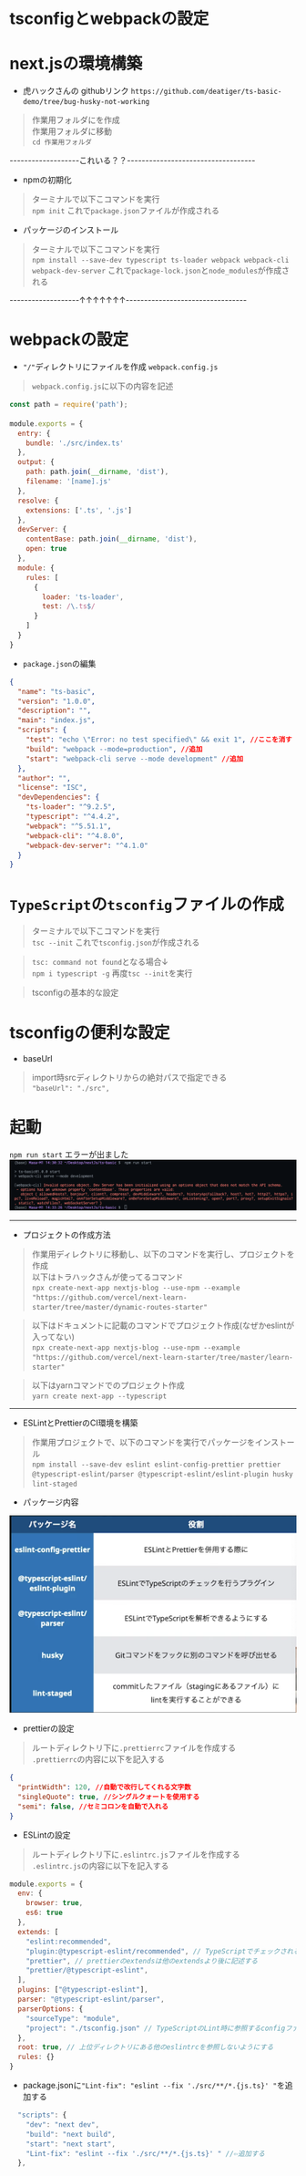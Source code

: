 # tsconfigとwebpackの設定

# next.jsの環境構築
- 虎ハックさんの githubリンク
`https://github.com/deatiger/ts-basic-demo/tree/bug-husky-not-working`

> 作業用フォルダにを作成  
> 作業用フォルダに移動  
`cd 作業用フォルダ`

-------------------これいる？？-----------------------------------

- npmの初期化
> ターミナルで以下こコマンドを実行  
`npm init`
これで`package.json`ファイルが作成される

- パッケージのインストール
> ターミナルで以下こコマンドを実行  
`npm install --save-dev typescript ts-loader webpack webpack-cli webpack-dev-server`
これで`package-lock.json`と`node_modules`が作成される

-------------------↑↑↑↑↑↑↑---------------------------------

# webpackの設定
- `"/"`ディレクトリにファイルを作成
`webpack.config.js`
> `webpack.config.js`に以下の内容を記述  
```js
const path = require('path');

module.exports = {
  entry: {
    bundle: './src/index.ts'
  },
  output: {
    path: path.join(__dirname, 'dist'),
    filename: '[name].js'
  },
  resolve: {
    extensions: ['.ts', '.js']
  },
  devServer: {
    contentBase: path.join(__dirname, 'dist'),
    open: true
  },
  module: {
    rules: [
      {
        loader: 'ts-loader',
        test: /\.ts$/
      }
    ]
  }
}
```

- `package.json`の編集
```json
{
  "name": "ts-basic",
  "version": "1.0.0",
  "description": "",
  "main": "index.js",
  "scripts": {
    "test": "echo \"Error: no test specified\" && exit 1", //ここを消す
    "build": "webpack --mode=production", //追加
    "start": "webpack-cli serve --mode development" //追加
  },
  "author": "",
  "license": "ISC",
  "devDependencies": {
    "ts-loader": "^9.2.5",
    "typescript": "^4.4.2",
    "webpack": "^5.51.1",
    "webpack-cli": "^4.8.0",
    "webpack-dev-server": "^4.1.0"
  }
}
```

# `TypeScript`の`tsconfig`ファイルの作成
> ターミナルで以下こコマンドを実行  
`tsc --init`
これで`tsconfig.json`が作成される

> `tsc: command not found`となる場合↓  
`npm i typescript -g`
> 再度`tsc --init`を実行  

> tsconfigの基本的な設定  
<!-- tsconfigの写真 -->


# tsconfigの便利な設定
- baseUrl
> import時srcディレクトリからの絶対パスで指定できる  
 `"baseUrl": "./src",`  


# 起動
`npm run start`
エラーが出ました
<img src="err.png">



------------------------------------------------------------------
- プロジェクトの作成方法
> 作業用ディレクトリに移動し、以下のコマンドを実行し、プロジェクトを作成  
> 以下はトラハックさんが使ってるコマンド  
`npx create-next-app nextjs-blog --use-npm --example "https://github.com/vercel/next-learn-starter/tree/master/dynamic-routes-starter"`

> 以下はドキュメントに記載のコマンドでプロジェクト作成(なぜかeslintが入ってない)  
`npx create-next-app nextjs-blog --use-npm --example "https://github.com/vercel/next-learn-starter/tree/master/learn-starter"`

> 以下はyarnコマンドでのプロジェクト作成   
`yarn create next-app --typescript`

------------------------------------------------------------------

- ESLintとPrettierのCI環境を構築
> 作業用プロジェクトで、以下のコマンドを実行でパッケージをインストール  
`npm install --save-dev eslint eslint-config-prettier prettier @typescript-eslint/parser @typescript-eslint/eslint-plugin husky lint-staged`

- パッケージ内容
<img src="info.png">

- prettierの設定
> ルートディレクトリ下に`.prettierrc`ファイルを作成する  
> `.prettierrc`の内容に以下を記入する  
```json
{
  "printWidth": 120, //自動で改行してくれる文字数
  "singleQuote": true, //シングルクォートを使用する
  "semi": false, //セミコロンを自動で入れる
}
```

- ESLintの設定
> ルートディレクトリ下に`.eslintrc.js`ファイルを作成する  
> `.eslintrc.js`の内容に以下を記入する  
```js
module.exports = {
  env: {
    browser: true,
    es6: true
  },
  extends: [
    "eslint:recommended",
    "plugin:@typescript-eslint/recommended", // TypeScriptでチェックされる項目をLintから除外する設定
    "prettier", // prettierのextendsは他のextendsより後に記述する
    "prettier/@typescript-eslint",
  ],
  plugins: ["@typescript-eslint"],
  parser: "@typescript-eslint/parser",
  parserOptions: {
    "sourceType": "module",
    "project": "./tsconfig.json" // TypeScriptのLint時に参照するconfigファイルを指定
  },
  root: true, // 上位ディレクトリにある他のeslintrcを参照しないようにする
  rules: {}
}
```

- package.jsonに`"Lint-fix": "eslint --fix './src/**/*.{js.ts}' "`を追加する
```js
  "scripts": {
    "dev": "next dev",
    "build": "next build",
    "start": "next start",
    "Lint-fix": "eslint --fix './src/**/*.{js.ts}' " //⇦追加する
  },
```